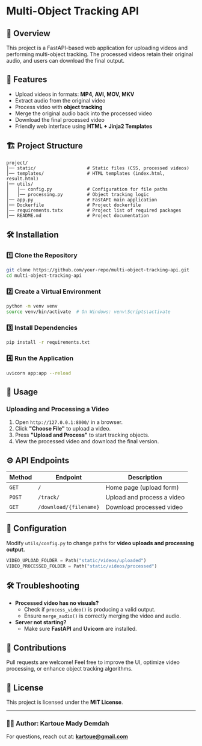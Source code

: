 # Multi-Object Tracking API

## 📌 Overview
This project is a FastAPI-based web application for uploading videos and performing multi-object tracking. The processed videos retain their original audio, and users can download the final output.

## 🚀 Features
- Upload videos in formats: **MP4, AVI, MOV, MKV**
- Extract audio from the original video
- Process video with **object tracking**
- Merge the original audio back into the processed video
- Download the final processed video
- Friendly web interface using **HTML + Jinja2 Templates**

## 🏗️ Project Structure
```
project/
│── static/                   # Static files (CSS, processed videos)
│── templates/                # HTML templates (index.html, result.html)
│── utils/
│   │── config.py             # Configuration for file paths
│   │── processing.py         # Object tracking logic
│── app.py                    # FastAPI main application
│── Dockerfile                # Project dockerfile
│── requirements.txtx         # Project list of required packages
│── README.md                 # Project documentation
```

## 🛠️ Installation
### 1️⃣ **Clone the Repository**
```sh
git clone https://github.com/your-repo/multi-object-tracking-api.git
cd multi-object-tracking-api
```

### 2️⃣ **Create a Virtual Environment**
```sh
python -m venv venv
source venv/bin/activate  # On Windows: venv\Scripts\activate
```

### 3️⃣ **Install Dependencies**
```sh
pip install -r requirements.txt
```

### 4️⃣ **Run the Application**
```sh
uvicorn app:app --reload
```

## 🎯 Usage
### **Uploading and Processing a Video**
1. Open `http://127.0.0.1:8000/` in a browser.
2. Click **"Choose File"** to upload a video.
3. Press **"Upload and Process"** to start tracking objects.
4. View the processed video and download the final version.

## ⚙️ API Endpoints
| Method | Endpoint       | Description |
|--------|---------------|-------------|
| `GET`  | `/`           | Home page (upload form) |
| `POST` | `/track/`     | Upload and process a video |
| `GET`  | `/download/{filename}` | Download processed video |

## 🔧 Configuration
Modify `utils/config.py` to change paths for **video uploads and processing output.**

```python
VIDEO_UPLOAD_FOLDER = Path("static/videos/uploaded")
VIDEO_PROCESSED_FOLDER = Path("static/videos/processed")
```

## 🛠 Troubleshooting
- **Processed video has no visuals?**
  - Check if `process_video()` is producing a valid output.
  - Ensure `merge_audio()` is correctly merging the video and audio.
- **Server not starting?**
  - Make sure **FastAPI** and **Uvicorn** are installed.

## 🤝 Contributions
Pull requests are welcome! Feel free to improve the UI, optimize video processing, or enhance object tracking algorithms.

## 📜 License
This project is licensed under the **MIT License**.

---
### 👨‍💻 Author: Kartoue Mady Demdah
For questions, reach out at: **kartoue@gmail.com**


